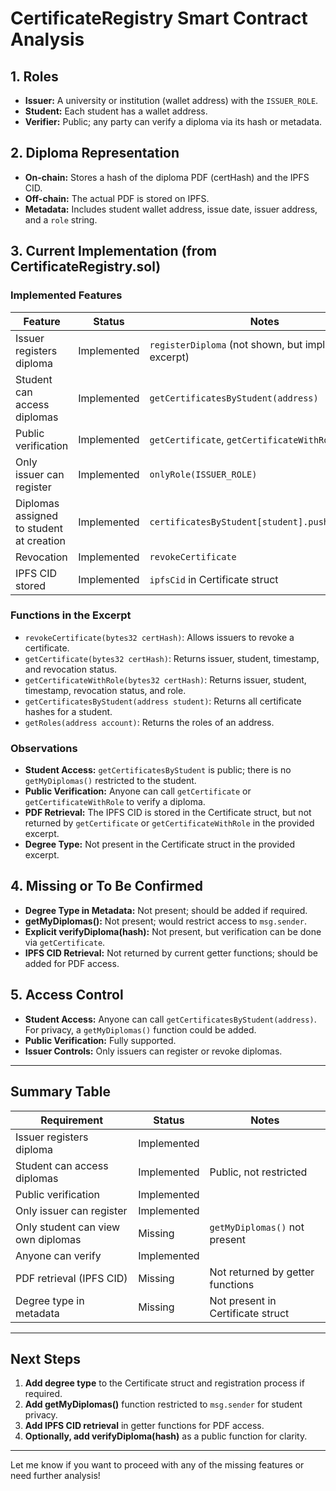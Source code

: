 # CertificateRegistry Smart Contract Analysis

## 1. Roles

- **Issuer:** A university or institution (wallet address) with the `ISSUER_ROLE`.
- **Student:** Each student has a wallet address.
- **Verifier:** Public; any party can verify a diploma via its hash or metadata.

## 2. Diploma Representation

- **On-chain:** Stores a hash of the diploma PDF (certHash) and the IPFS CID.
- **Off-chain:** The actual PDF is stored on IPFS.
- **Metadata:** Includes student wallet address, issue date, issuer address, and a `role` string.

## 3. Current Implementation (from CertificateRegistry.sol)

### Implemented Features

| Feature                                 | Status         | Notes                                                      |
|------------------------------------------|---------------|------------------------------------------------------------|
| Issuer registers diploma                 | Implemented   | `registerDiploma` (not shown, but implied in excerpt)      |
| Student can access diplomas              | Implemented   | `getCertificatesByStudent(address)`                        |
| Public verification                      | Implemented   | `getCertificate`, `getCertificateWithRole`                 |
| Only issuer can register                 | Implemented   | `onlyRole(ISSUER_ROLE)`                                    |
| Diplomas assigned to student at creation | Implemented   | `certificatesByStudent[student].push(certHash)`            |
| Revocation                              | Implemented   | `revokeCertificate`                                        |
| IPFS CID stored                         | Implemented   | `ipfsCid` in Certificate struct                            |

### Functions in the Excerpt

- `revokeCertificate(bytes32 certHash)`: Allows issuers to revoke a certificate.
- `getCertificate(bytes32 certHash)`: Returns issuer, student, timestamp, and revocation status.
- `getCertificateWithRole(bytes32 certHash)`: Returns issuer, student, timestamp, revocation status, and role.
- `getCertificatesByStudent(address student)`: Returns all certificate hashes for a student.
- `getRoles(address account)`: Returns the roles of an address.

### Observations

- **Student Access:** `getCertificatesByStudent` is public; there is no `getMyDiplomas()` restricted to the student.
- **Public Verification:** Anyone can call `getCertificate` or `getCertificateWithRole` to verify a diploma.
- **PDF Retrieval:** The IPFS CID is stored in the Certificate struct, but not returned by `getCertificate` or `getCertificateWithRole` in the provided excerpt.
- **Degree Type:** Not present in the Certificate struct in the provided excerpt.

## 4. Missing or To Be Confirmed

- **Degree Type in Metadata:** Not present; should be added if required.
- **getMyDiplomas():** Not present; would restrict access to `msg.sender`.
- **Explicit verifyDiploma(hash):** Not present, but verification can be done via `getCertificate`.
- **IPFS CID Retrieval:** Not returned by current getter functions; should be added for PDF access.

## 5. Access Control

- **Student Access:** Anyone can call `getCertificatesByStudent(address)`. For privacy, a `getMyDiplomas()` function could be added.
- **Public Verification:** Fully supported.
- **Issuer Controls:** Only issuers can register or revoke diplomas.

---

## Summary Table

| Requirement                            | Status         | Notes                                                      |
|-----------------------------------------|---------------|------------------------------------------------------------|
| Issuer registers diploma                | Implemented   |                                                            |
| Student can access diplomas             | Implemented   | Public, not restricted                                     |
| Public verification                     | Implemented   |                                                            |
| Only issuer can register                | Implemented   |                                                            |
| Only student can view own diplomas      | Missing       | `getMyDiplomas()` not present                              |
| Anyone can verify                       | Implemented   |                                                            |
| PDF retrieval (IPFS CID)                | Missing       | Not returned by getter functions                           |
| Degree type in metadata                 | Missing       | Not present in Certificate struct                          |

---

## Next Steps

1. **Add degree type** to the Certificate struct and registration process if required.
2. **Add getMyDiplomas()** function restricted to `msg.sender` for student privacy.
3. **Add IPFS CID retrieval** in getter functions for PDF access.
4. **Optionally, add verifyDiploma(hash)** as a public function for clarity.

---

Let me know if you want to proceed with any of the missing features or need further analysis!

